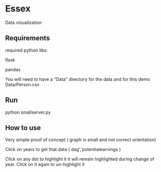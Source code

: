 # Essex
Data visualization 

## Requirements
required python libs:

flask

pandas

You will need to have
a "Data" directory for the data
and for this demo
Data/Person.csv

## Run
python smallserver.py

## How to use
Very simple proof of concept ( graph is small and not correct orientation)

Click on years to get that data ( dag','potentialearnings )

Click on any dot to highlight it it will remain highlighted during change of year. Click on it again to un-highlight it


